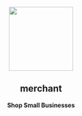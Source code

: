 <a href="#"><p align="center">
<img height=150 src="https://gdurl.com/gZ_p"/>

</p></a>
<h2 align="center">
    <strong>merchant</strong>
</h2>
<p align="center">
  <strong>Shop Small Businesses</strong>
</p>
